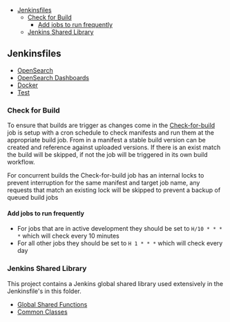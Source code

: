 - [Jenkinsfiles](#jenkinsfiles)
  - [Check for Build](#check-for-build)
    - [Add jobs to run frequently](#add-jobs-to-run-frequently)
  - [Jenkins Shared Library](#jenkins-shared-library)

## Jenkinsfiles

* [OpenSearch](./opensearch)
* [OpenSearch Dashboards](./opensearch)
* [Docker](./docker)
* [Test](./test)


### Check for Build

To ensure that builds are trigger as changes come in the [Check-for-build](check-for-build.jenkinsfile) job is setup with a cron schedule to check manifests and run them at the appropriate build job.  From in a manifest a stable build version can be created and reference against uploaded versions.  If there is an exist match the build will be skipped, if not the job will be triggered in its own build workflow.

For concurrent builds the Check-for-build job has an internal locks to prevent interruption for the same manifest and target job name, any requests that match an existing lock will be skipped to prevent a backup of queued build jobs

#### Add jobs to run frequently

* For jobs that are in active development they should be set to `H/10 * * * *` which will check every 10 minutes 
* For all other jobs they should be set to `H 1 * * *` which will check every day

### Jenkins Shared Library

This project contains a Jenkins global shared library used extensively in the Jenkinsfile's in this folder.

* [Global Shared Functions](../vars)
* [Common Classes](../src/jenkins)
